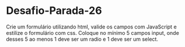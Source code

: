 # Desafio-Parada-26
Crie um formulário utilizando html, valide os campos com JavaScript e estilize o formulário com css. Coloque no mínimo 5 campos input, onde desses 5 ao menos 1 deve ser um radio e 1 deve ser um select.
